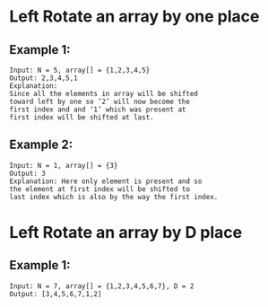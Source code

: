 # Left Rotate an array by one place

## Example 1:

```
Input: N = 5, array[] = {1,2,3,4,5}
Output: 2,3,4,5,1
Explanation: 
Since all the elements in array will be shifted 
toward left by one so ‘2’ will now become the 
first index and and ‘1’ which was present at 
first index will be shifted at last.
```


## Example 2:

```
Input: N = 1, array[] = {3}
Output: 3
Explanation: Here only element is present and so 
the element at first index will be shifted to 
last index which is also by the way the first index.
```

# Left Rotate an array by D place

## Example 1:

```
Input: N = 7, array[] = {1,2,3,4,5,6,7}, D = 2
Output: [3,4,5,6,7,1,2]
```